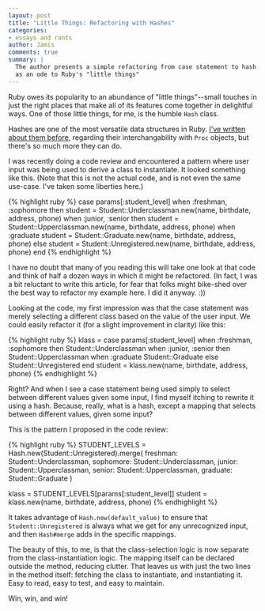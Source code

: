 ```yaml
---
layout: post
title: "Little Things: Refactoring with Hashes"
categories:
- essays and rants
author: Jamis
comments: true
summary: |
  The author presents a simple refactoring from case statement to hash table,
  as an ode to Ruby's "little things"
---
```


Ruby owes its popularity to an abundance of "little things"--small touches in just the right places that make all of its features come together in delightful ways. One of those little things, for me, is the humble `Hash` class.

Hashes are one of the most versatile data structures in Ruby. [I've written about them before](/2015/9/5/little-things-hashes-and-procs.html), regarding their interchangability with `Proc` objects, but there's so much more they can do.

I was recently doing a code review and encountered a pattern where user input was being used to derive a class to instantiate. It looked something like this. (Note that this is not the actual code, and is not even the same use-case. I've taken some liberties here.)

{% highlight ruby %}
case params[:student_level]
when :freshman, :sophomore then
  student = Student::Underclassman.new(name, birthdate,
    address, phone)
when :junior, :senior then
  student = Student::Upperclassman.new(name, birthdate,
    address, phone)
when :graduate
  student = Student::Graduate.new(name, birthdate,
    address, phone)
else
  student = Student::Unregistered.new(name, birthdate,
    address, phone)
end
{% endhighlight %}

I have no doubt that many of you reading this will take one look at that code and think of half a dozen ways in which it might be refactored. (In fact, I was a bit reluctant to write this article, for fear that folks might bike-shed over the best way to refactor my example here. I did it anyway. :))

Looking at the code, my first impression was that the case statement was merely selecting a different class based on the value of the user input. We could easily refactor it (for a slight improvement in clarity) like this:

{% highlight ruby %}
klass = case params[:student_level]
  when :freshman, :sophomore then
    Student::Underclassman
  when :junior, :senior then
    Student::Upperclassman
  when :graduate
    Student::Graduate
  else
    Student::Unregistered
  end
student = klass.new(name, birthdate, address, phone)
{% endhighlight %}

Right? And when I see a case statement being used simply to select between different values given some input, I find myself itching to rewrite it using a hash. Because, really, what is a hash, except a mapping that selects between different values, given some input?

This is the pattern I proposed in the code review:

{% highlight ruby %}
  STUDENT_LEVELS = Hash.new(Student::Unregistered).merge(
    freshman:  Student::Underclassman,
    sophomore: Student::Underclassman,
    junior:    Student::Upperclassman,
    senior:    Student::Upperclassman,
    graduate:  Student::Graduate
  )

klass = STUDENT_LEVELS[params[:student_level]]
student = klass.new(name, birthdate, address, phone)
{% endhighlight %}

It takes advantage of `Hash.new(default_value)` to ensure that `Student::Unregistered` is always what we get for any unrecognized input, and then `Hash#merge` adds in the specific mappings.

The beauty of this, to me, is that the class-selection logic is now separate from the class-instantiation logic. The mapping itself can be declared outside the method, reducing clutter. That leaves us with just the two lines in the method itself: fetching the class to instantiate, and instantiating it. Easy to read, easy to test, and easy to maintain.

Win, win, and win!
